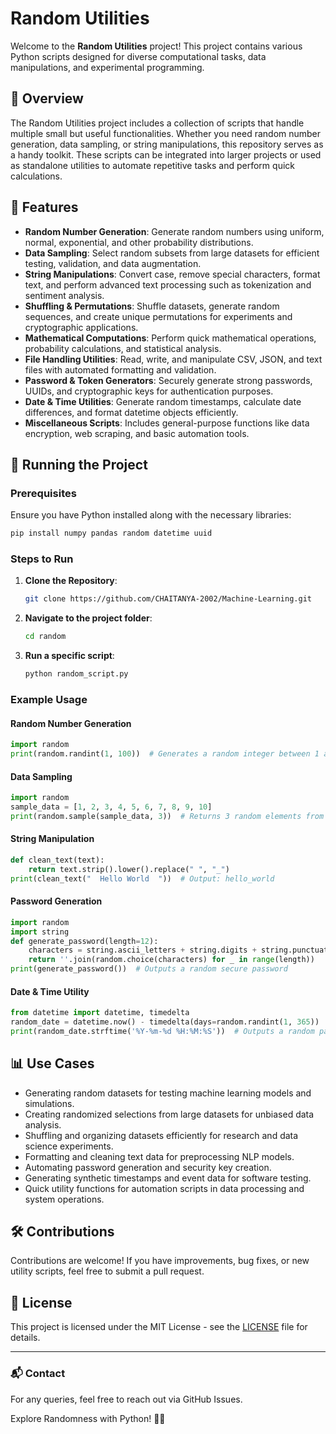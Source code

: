 # Random Utilities

Welcome to the **Random Utilities** project! This project contains various Python scripts designed for diverse computational tasks, data manipulations, and experimental programming.

## 📌 Overview
The Random Utilities project includes a collection of scripts that handle multiple small but useful functionalities. Whether you need random number generation, data sampling, or string manipulations, this repository serves as a handy toolkit. These scripts can be integrated into larger projects or used as standalone utilities to automate repetitive tasks and perform quick calculations.

## 📂 Features
- **Random Number Generation**: Generate random numbers using uniform, normal, exponential, and other probability distributions.
- **Data Sampling**: Select random subsets from large datasets for efficient testing, validation, and data augmentation.
- **String Manipulations**: Convert case, remove special characters, format text, and perform advanced text processing such as tokenization and sentiment analysis.
- **Shuffling & Permutations**: Shuffle datasets, generate random sequences, and create unique permutations for experiments and cryptographic applications.
- **Mathematical Computations**: Perform quick mathematical operations, probability calculations, and statistical analysis.
- **File Handling Utilities**: Read, write, and manipulate CSV, JSON, and text files with automated formatting and validation.
- **Password & Token Generators**: Securely generate strong passwords, UUIDs, and cryptographic keys for authentication purposes.
- **Date & Time Utilities**: Generate random timestamps, calculate date differences, and format datetime objects efficiently.
- **Miscellaneous Scripts**: Includes general-purpose functions like data encryption, web scraping, and basic automation tools.

## 🚀 Running the Project
### Prerequisites
Ensure you have Python installed along with the necessary libraries:
```bash
pip install numpy pandas random datetime uuid
```

### Steps to Run
1. **Clone the Repository**:
   ```bash
   git clone https://github.com/CHAITANYA-2002/Machine-Learning.git
   ```
2. **Navigate to the project folder**:
   ```bash
   cd random
   ```
3. **Run a specific script**:
   ```bash
   python random_script.py
   ```

### Example Usage
#### Random Number Generation
```python
import random
print(random.randint(1, 100))  # Generates a random integer between 1 and 100
```

#### Data Sampling
```python
import random
sample_data = [1, 2, 3, 4, 5, 6, 7, 8, 9, 10]
print(random.sample(sample_data, 3))  # Returns 3 random elements from the list
```

#### String Manipulation
```python
def clean_text(text):
    return text.strip().lower().replace(" ", "_")
print(clean_text("  Hello World  "))  # Output: hello_world
```

#### Password Generation
```python
import random
import string
def generate_password(length=12):
    characters = string.ascii_letters + string.digits + string.punctuation
    return ''.join(random.choice(characters) for _ in range(length))
print(generate_password())  # Outputs a random secure password
```

#### Date & Time Utility
```python
from datetime import datetime, timedelta
random_date = datetime.now() - timedelta(days=random.randint(1, 365))
print(random_date.strftime('%Y-%m-%d %H:%M:%S'))  # Outputs a random past date
```

## 📊 Use Cases
- Generating random datasets for testing machine learning models and simulations.
- Creating randomized selections from large datasets for unbiased data analysis.
- Shuffling and organizing datasets efficiently for research and data science experiments.
- Formatting and cleaning text data for preprocessing NLP models.
- Automating password generation and security key creation.
- Generating synthetic timestamps and event data for software testing.
- Quick utility functions for automation scripts in data processing and system operations.

## 🛠 Contributions
Contributions are welcome! If you have improvements, bug fixes, or new utility scripts, feel free to submit a pull request. 

## 📜 License
This project is licensed under the MIT License - see the [LICENSE](LICENSE) file for details.

---
### 📬 Contact
For any queries, feel free to reach out via GitHub Issues.

Explore Randomness with Python! 🎲🚀

